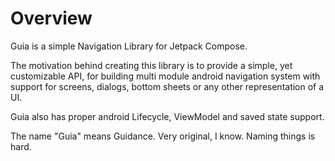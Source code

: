 # Overview

Guia is a simple Navigation Library for Jetpack Compose.

The motivation behind creating this library is to provide a simple, yet customizable API, for building multi module android navigation system with support for screens, dialogs, bottom sheets or any other representation of a UI.

Guia also has proper android Lifecycle, ViewModel and saved state support.



The name "Guia" means Guidance. Very original, I know. Naming things is hard.
